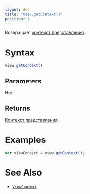 ```yaml
---
layout: doc
title: "View.getContext()"
position: 1
---
```


Возвращает [контекст представления](../../../Context/).

# Syntax

```js
view.getContext()
```

## Parameters

Нет

## Returns

[Контекст представления](../../../Context/).

# Examples

```js
var viewContext = view.getContext();
```

# See Also

* [`ViewContext`](../../../Context/)
